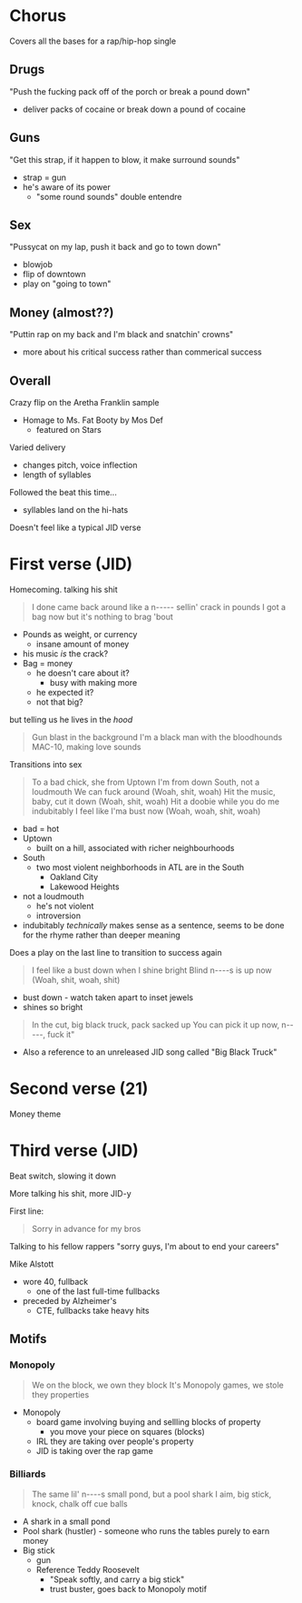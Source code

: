 # Chorus

Covers all the bases for a rap/hip-hop single

## Drugs

"Push the fucking pack off of the porch or break a pound down"
- deliver packs of cocaine or break down a pound of cocaine

## Guns

"Get this strap, if it happen to blow, it make surround sounds"
- strap = gun
- he's aware of its power
	- "some round sounds" double entendre

## Sex

"Pussycat on my lap, push it back and go to town down"
- blowjob
- flip of downtown
- play on "going to town"

## Money (almost??)

"Puttin rap on my back and I'm black and snatchin' crowns"
- more about his critical success rather than commerical success

## Overall

Crazy flip on the Aretha Franklin sample
- Homage to Ms. Fat Booty by Mos Def
	- featured on Stars

Varied delivery
- changes pitch, voice inflection
- length of syllables

Followed the beat this time...
- syllables land on the hi-hats

Doesn't feel like a typical JID verse

# First verse (JID)

Homecoming. talking his shit 

> I done came back around like a n----- sellin' crack in pounds
> I got a bag now but it's nothing to brag 'bout

- Pounds as weight, or currency
	- insane amount of money
- his music *is* the crack?
- Bag = money
	- he doesn't care about it?
		- busy with making more
	- he expected it?
	- not that big?

but telling us he lives in the *hood*

> Gun blast in the background
> I'm a black man with the bloodhounds
> MAC-10, making love sounds

Transitions into sex

> To a bad chick, she from Uptown
> I'm from down South, not a loudmouth
> We can fuck around (Woah, shit, woah)
> Hit the music, baby, cut it down (Woah, shit, woah)
> Hit a doobie while you do me indubitably
> I feel like I'ma bust now (Woah, woah, shit, woah)

- bad = hot
- Uptown
	- built on a hill, associated with richer neighbourhoods
- South 
	- two most violent neighborhoods in ATL are in the South
		- Oakland City
		- Lakewood Heights
- not a loudmouth
	- he's not violent
	- introversion
- indubitably *technically* makes sense as a sentence, seems to be done for the rhyme rather than deeper meaning

Does a play on the last line to transition to success again

> I feel like a bust down when I shine bright
> Blind n----s is up now (Woah, shit, woah, shit)

- bust down - watch taken apart to inset jewels
- shines so bright 

> In the cut, big black truck, pack sacked up 
> You can pick it up now, n-----, fuck it"

- Also a reference to an unreleased JID song called "Big Black Truck"

# Second verse (21)

Money theme

# Third verse (JID)

Beat switch, slowing it down

More talking his shit, more JID-y

First line:
> Sorry in advance for my bros

Talking to his fellow rappers
"sorry guys, I'm about to end your careers"


Mike Alstott
- wore 40, fullback
	- one of the last full-time fullbacks
- preceded by Alzheimer's
	- CTE, fullbacks take heavy hits

## Motifs

### Monopoly

> We on the block, we own they block
> It's Monopoly games, we stole they properties

- Monopoly
	- board game involving buying and sellling blocks of property
		- you move your piece on squares (blocks)
	- IRL they are taking over people's property
	- JID is taking over the rap game

### Billiards

> The same lil' n----s small pond, but a pool shark
> I aim, big stick, knock, chalk off cue balls

- A shark in a small pond
- Pool shark (hustler) - someone who runs the tables purely to earn money 
- Big stick
	- gun
	- Reference Teddy Roosevelt
		- "Speak softly, and carry a big stick"
		- trust buster, goes back to Monopoly motif
